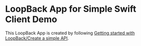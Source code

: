 # LoopBack App for Simple Swift Client Demo

This LoopBack App is created by following [Getting started with LoopBack/Create a simple API](https://docs.strongloop.com/display/public/LB/Create+a+simple+API).
